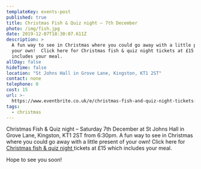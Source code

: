 ```yaml
---
templateKey: events-post
published: true
title: Christmas Fish & Quiz night – 7th December
photo: /img/fish.jpg
date: 2019-12-07T18:30:07.611Z
description: >
  A fun way to see in Christmas where you could go away with a little present of
  your own!  Click here for Christmas fish & quiz night tickets at £15 which
  includes your meal.
allDay: false
hideTime: false
location: "St Johns Hall in Grove Lane, Kingston, KT1 2ST"
contact: none
telephone: 0
cost: 15
url: >-
  https://www.eventbrite.co.uk/e/christmas-fish-and-quiz-night-tickets-66466975513
tags:
  - christmas
---
```


Christmas Fish & Quiz night – Saturday 7th December at St Johns Hall in Grove Lane, Kingston, KT1 2ST from 6:30pm. A fun way to see in Christmas where you could go away with a little present of your own! Click here for [Christmas fish & quiz night ](https://www.eventbrite.co.uk/e/christmas-fish-and-quiz-night-tickets-66466975513)tickets at £15 which includes your meal.

Hope to see you soon!
